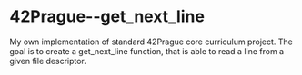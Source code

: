 # 42Prague--get_next_line
My own implementation of standard 42Prague core curriculum project. The goal is to create a get_next_line function, that is able to read a line from a given file descriptor.
